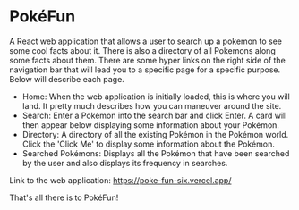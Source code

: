 # PokéFun
A React web application that allows a user to search up a pokemon to see some cool facts about it. There is also a directory of all Pokemons along some facts about them.
There are some hyper links on the right side of the navigation bar that will lead you to a specific page for a specific purpose. Below will describe each page.
  - Home: When the web application is initially loaded, this is where you will land. It pretty much describes how you can maneuver around the site.
  - Search: Enter a Pokémon into the search bar and click Enter. A card will then appear below displaying some information about your Pokémon.
  - Directory: A directory of all the existing Pokémon in the Pokémon world. Click the 'Click Me' to display some information about the Pokémon.
  - Searched Pokémons: Displays all the Pokémon that have been searched by the user and also displays its frequency in searches.

Link to the web application: https://poke-fun-six.vercel.app/

That's all there is to PokéFun!

